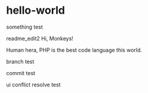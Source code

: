 # hello-world
something test

readme_edit2
Hi, Monkeys!

Human hera, PHP is the best code language this world.

branch test

commit test


ui conflict resolve test